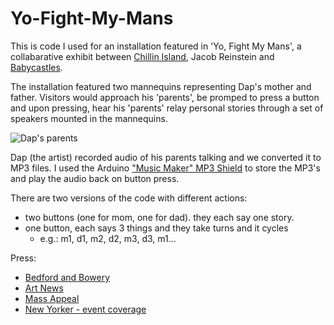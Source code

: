 # Yo-Fight-My-Mans

This is code I used for an installation featured in 'Yo, Fight My Mans', a collabarative exhibit between [Chillin Island](http://www.chillinisland.com/), Jacob Reinstein and [Babycastles](http://www.babycastles.com).

The installation featured two mannequins representing Dap's mother and father. Visitors would approach his 'parents', be promped to press a button and upon pressing, hear his 'parents' relay personal stories through a set of speakers mounted in the mannequins. 

![Dap's parents](http://www.chillinisland.com/yfmm/yfmm-7.jpg)

Dap (the artist) recorded audio of his parents talking and we converted it to MP3 files. I used the Arduino ["Music Maker" MP3 Shield](https://www.adafruit.com/product/1788) to store the MP3's and play the audio back on button press.

There are two versions of the code with different actions:
* two buttons (one for mom, one for dad). they each say one story.
* one button, each says 3 things and they take turns and it cycles 
  * e.g.: m1, d1, m2, d2, m3, d3, m1...

Press:
* [Bedford and Bowery](http://bedfordandbowery.com/2016/02/ashok-kondabolu-of-das-racist-curates-a-show-inspired-by-things-that-make-him-go-whoa/)
* [Art News](http://www.artnews.com/2016/02/12/gentrifying-fishtanks-indian-television-and-dead-rappers-ashok-dapwell-kondabolu-presents-yo-fight-my-mans-at-babycastles/)
* [Mass Appeal](http://massappeal.com/yo-fight-my-mans-dapwell-chillen-island-baby-castles/)
* [New Yorker - event coverage](http://www.newyorker.com/goings-on-about-town/above-and-beyond/babycastles-gallery)
